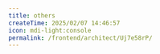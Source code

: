 ```yaml
---
title: others
createTime: 2025/02/07 14:46:57
icon: mdi-light:console
permalink: /frontend/architect/Uj7e58rP/
---
```

